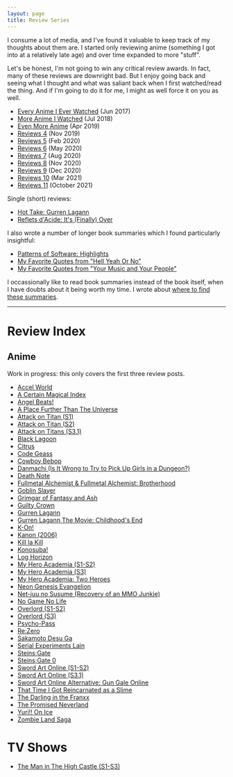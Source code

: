 ```yaml
---
layout: page
title: Review Series
---
```


I consume a lot of media, and I've found it valuable to keep track of my
thoughts about them are. I started only reviewing anime (something I got into at
a relatively late age) and over time expanded to more "stuff".

Let's be honest, I'm not going to win any critical review awards. In fact, many
of these reviews are downright bad. But I enjoy going back and seeing what I
thought and what was saliant back when I first watched/read the thing. And if
I'm going to do it for me, I might as well force it on you as well.

- [Every Anime I Ever Watched](/every-anime) (Jun 2017)
- [More Anime I Watched](/more-anime) (Jul 2018)
- [Even More Anime](/even-more-anime) (Apr 2019)
- [Reviews 4](/reviews-4) (Nov 2019)
- [Reviews 5](/reviews-5) (Feb 2020)
- [Reviews 6](/reviews-6) (May 2020)
- [Reviews 7](/reviews-7) (Aug 2020)
- [Reviews 8](/reviews-8) (Nov 2020)
- [Reviews 9](/reviews-9) (Dec 2020)
- [Reviews 10](/reviews-10) (Mar 2021)
- [Reviews 11](/reviews-11) (October 2021)

Single (short) reviews:

- [Hot Take: Gurren Lagann](/gurren-lagann-reaction)
- [Reflets d'Acide: It's (Finally) Over](/reflets-d-acides-fini)

I also wrote a number of longer book summaries which I found particularly
insightful:

- [Patterns of Software: Highlights](/patterns-of-software)
- [My Favorite Quotes from "Hell Yeah Or No"](/hell-yeah)
- [My Favorite Quotes from "Your Music and Your People"](/your-music)

I occassionally like to read book summaries instead of the book itself, when I
have doubts about it being worth my time. I wrote about [where to find these
summaries](/book-summaries).

--------------------------------------------------------------------------------

# Review Index

## Anime

Work in progress: this only covers the first three review posts.

- [Accel World](/more-anime#accel-world)
- [A Certain Magical Index](/more-anime#a-certain-magical-index)
- [Angel Beats!](/more-anime#angel-beats)
- [A Place Further Than The Universe](/more-anime#a-place-further-than-the-universe)
- [Attack on Titan (S1)](/every-anime#attack-on-titan)
- [Attack on Titan (S2)](/more-anime#attack-on-titan-season-2)
- [Attack on Titans (S3.1)](/even-more-anime#attack-on-titans-season-3-part-1)
- [Black Lagoon](/every-anime#black-lagoon)
- [Citrus](/more-anime#citrus)
- [Code Geass](/every-anime/#code-geass)
- [Cowboy Bebop](/every-anime/#cowboy-bebop)
- [Danmachi (Is It Wrong to Try to Pick Up Girls in a Dungeon?)](/more-anime#is-it-wrong-to-try-to-pick-up-girls-in-a-dungeon)
- [Death Note](/more-anime#death-note)
- [Fullmetal Alchemist & Fullmetal Alchemist: Brotherhood](/every-anime#fullmetal-alchemist--fullmetal-alchemist-brotherhood)
- [Goblin Slayer](/even-more-anime#goblin-slayer)
- [Grimgar of Fantasy and Ash](/more-anime#grimgar-of-fantasy-and-ash)
- [Guilty Crown](/every-anime#guilty-crown)
- [Gurren Lagann](/every-anime#gurren-lagann)
- [Gurren Lagann The Movie: Childhood's End](/even-more-anime#gurren-lagann-the-movie-childhoods-end)
- [K-On!](/more-anime#k-on)
- [Kanon (2006)](/every-anime/#kanon-2006)
- [Kill la Kill](/more-anime#kill-la-kill)
- [Konosuba!](/every-anime/#konosuba)
- [Log Horizon](/every-anime#log-horizon)
- [My Hero Academia (S1-S2)](/more-anime#my-hero-academia)
- [My Hero Academia (S3)](/even-more-anime#my-hero-academia-season-3)
- [My Hero Academia: Two Heroes](/even-more-anime#my-hero-academia-two-heroes)
- [Neon Genesis Evangelion](/every-anime#neon-genesis-evangelion)
- [Net-juu no Susume (Recovery of an MMO Junkie)](/even-more-anime#net-juu-no-susume-recovery-of-an-mmo-junkie)
- [No Game No Life](/more-anime#no-game-no-life)
- [Overlord (S1-S2)](/more-anime#overlord)
- [Overlord (S3)](/even-more-anime#overlord-season-3)
- [Psycho-Pass](/even-more-anime#psycho-pass)
- [Re:Zero](/even-more-anime#rezero)
- [Sakamoto Desu Ga](/even-more-anime#briefly-zombie-land-saga--sakamoto-desu-ga)
- [Serial Experiments Lain](/every-anime#serial-experiments-lain)
- [Steins;Gate](/more-anime#steinsgate)
- [Steins;Gate 0](/even-more-anime#steinsgate-0)
- [Sword Art Online (S1-S2)](/every-anime#sword-art-online)
- [Sword Art Online (S3.1)](/even-more-anime#sword-art-online-season-3-part-1)
- [Sword Art Online Alternative: Gun Gale Online](/more-anime#sword-art-online-alternative-gun-gale-online)
- [That Time I Got Reincarnated as a Slime](/even-more-anime#that-time-i-got-reincarnated-as-a-slime)
- [The Darling in the Franxx](/even-more-anime#the-darling-in-the-franxx)
- [The Promised Neverland](/even-more-anime#the-promised-neverland)
- [Yuri!! On Ice](/every-anime/#yuri-on-ice)
- [Zombie Land Saga](/even-more-anime#briefly-zombie-land-saga--sakamoto-desu-ga)

# TV Shows

- [The Man in The High Castle (S1-S3)](/even-more-anime#the-man-in-the-high-castle-season-3)
